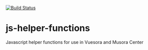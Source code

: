 [![Build Status](https://travis-ci.com/railroadmedia/js-helper-functions.png?branch=master)](https://travis-ci.com/railroadmedia/js-helper-functions)

# js-helper-functions
Javascript helper functions for use in Vuesora and Musora Center
